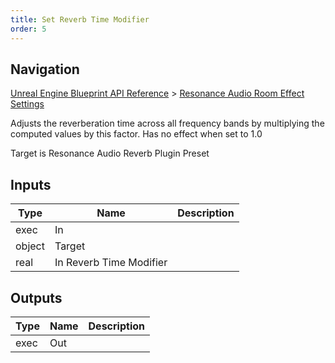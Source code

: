 ```yaml
---
title: Set Reverb Time Modifier
order: 5
---
```

## Navigation

[Unreal Engine Blueprint API Reference](https://dev.epicgames.com/documentation/en-us/unreal-engine/BlueprintAPI) > [Resonance Audio Room Effect Settings](https://dev.epicgames.com/documentation/en-us/unreal-engine/BlueprintAPI/ResonanceAudioRoomEffectSettings)

Adjusts the reverberation time across all frequency bands by multiplying the computed values by this factor.
Has no effect when set to 1.0

Target is Resonance Audio Reverb Plugin Preset

## Inputs

| Type | Name | Description |
| --- | --- | --- |
| exec | In |  |
| object | Target |  |
| real | In Reverb Time Modifier |  |

## Outputs

| Type | Name | Description |
| --- | --- | --- |
| exec | Out |  |
